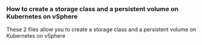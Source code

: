 ### How to create a storage class and a persistent volume on Kubernetes on vSphere

These 2 files allow you to create a storage class and a persistent volume on Kubernetes on vSphere

